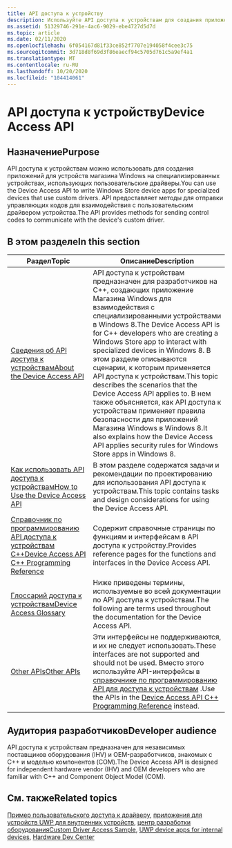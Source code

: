 ```yaml
---
title: API доступа к устройству
description: Используйте API доступа к устройствам для создания приложений для устройств магазина Windows на специализированных устройствах, использующих пользовательские драйверы.
ms.assetid: 51329746-291e-4ac6-9029-ebe4727d5d7d
ms.topic: article
ms.date: 02/11/2020
ms.openlocfilehash: 6f054167d81f33ce852f7707e194058f4cee3c75
ms.sourcegitcommit: 3d718d8f69d3f86eaecf94c5705d761c5a9ef4a1
ms.translationtype: MT
ms.contentlocale: ru-RU
ms.lasthandoff: 10/20/2020
ms.locfileid: "104414061"
---
```

# <a name="device-access-api"></a><span data-ttu-id="3b09f-103">API доступа к устройству</span><span class="sxs-lookup"><span data-stu-id="3b09f-103">Device Access API</span></span>

## <a name="purpose"></a><span data-ttu-id="3b09f-104">Назначение</span><span class="sxs-lookup"><span data-stu-id="3b09f-104">Purpose</span></span>

<span data-ttu-id="3b09f-105">API доступа к устройствам можно использовать для создания приложений для устройств магазина Windows на специализированных устройствах, использующих пользовательские драйверы.</span><span class="sxs-lookup"><span data-stu-id="3b09f-105">You can use the Device Access API to write Windows Store device apps for specialized devices that use custom drivers.</span></span> <span data-ttu-id="3b09f-106">API предоставляет методы для отправки управляющих кодов для взаимодействия с пользовательским драйвером устройства.</span><span class="sxs-lookup"><span data-stu-id="3b09f-106">The API provides methods for sending control codes to communicate with the device's custom driver.</span></span>

## <a name="in-this-section"></a><span data-ttu-id="3b09f-107">В этом разделе</span><span class="sxs-lookup"><span data-stu-id="3b09f-107">In this section</span></span>

| <span data-ttu-id="3b09f-108">Раздел</span><span class="sxs-lookup"><span data-stu-id="3b09f-108">Topic</span></span> | <span data-ttu-id="3b09f-109">Описание</span><span class="sxs-lookup"><span data-stu-id="3b09f-109">Description</span></span> |
|---|---|
| [<span data-ttu-id="3b09f-110">Сведения об API доступа к устройствам</span><span class="sxs-lookup"><span data-stu-id="3b09f-110">About the Device Access API</span></span>](about-the-device-access-api.md)<br/> | <span data-ttu-id="3b09f-111">API доступа к устройствам предназначен для разработчиков на C++, создающих приложение Магазина Windows для взаимодействия с специализированными устройствами в Windows 8.</span><span class="sxs-lookup"><span data-stu-id="3b09f-111">The Device Access API is for C++ developers who are creating a Windows Store app to interact with specialized devices in Windows 8.</span></span> <span data-ttu-id="3b09f-112">В этом разделе описываются сценарии, к которым применяется API доступа к устройствам.</span><span class="sxs-lookup"><span data-stu-id="3b09f-112">This topic describes the scenarios that the Device Access API applies to.</span></span> <span data-ttu-id="3b09f-113">В нем также объясняется, как API доступа к устройствам применяет правила безопасности для приложений Магазина Windows в Windows 8.</span><span class="sxs-lookup"><span data-stu-id="3b09f-113">It also explains how the Device Access API applies security rules for Windows Store apps in Windows 8.</span></span><br/> |
| [<span data-ttu-id="3b09f-114">Как использовать API доступа к устройствам</span><span class="sxs-lookup"><span data-stu-id="3b09f-114">How to Use the Device Access API</span></span>](using-the-device-access-api.md)<br/> | <span data-ttu-id="3b09f-115">В этом разделе содержатся задачи и рекомендации по проектированию для использования API доступа к устройствам.</span><span class="sxs-lookup"><span data-stu-id="3b09f-115">This topic contains tasks and design considerations for using the Device Access API.</span></span><br/> |
| [<span data-ttu-id="3b09f-116">Справочник по программированию API доступа к устройствам C++</span><span class="sxs-lookup"><span data-stu-id="3b09f-116">Device Access API C++ Programming Reference</span></span>](device-access-api-c---programming-reference.md)<br/> | <span data-ttu-id="3b09f-117">Содержит справочные страницы по функциям и интерфейсам в API доступа к устройству.</span><span class="sxs-lookup"><span data-stu-id="3b09f-117">Provides reference pages for the functions and interfaces in the Device Access API.</span></span><br/> |
| [<span data-ttu-id="3b09f-118">Глоссарий доступа к устройствам</span><span class="sxs-lookup"><span data-stu-id="3b09f-118">Device Access Glossary</span></span>](deviceaccess-glossary.md)<br/> | <span data-ttu-id="3b09f-119">Ниже приведены термины, используемые во всей документации по API доступа к устройствам.</span><span class="sxs-lookup"><span data-stu-id="3b09f-119">The following are terms used throughout the documentation for the Device Access API.</span></span><br/> |
| [<span data-ttu-id="3b09f-120">Other APIs</span><span class="sxs-lookup"><span data-stu-id="3b09f-120">Other APIs</span></span>](other-apis.md)<br/> | <span data-ttu-id="3b09f-121">Эти интерфейсы не поддерживаются, и их не следует использовать.</span><span class="sxs-lookup"><span data-stu-id="3b09f-121">These interfaces are not supported and should not be used.</span></span> <span data-ttu-id="3b09f-122">Вместо этого используйте API-интерфейсы в [справочнике по программированию API для доступа к устройствам](device-access-api-c---programming-reference.md) .</span><span class="sxs-lookup"><span data-stu-id="3b09f-122">Use the APIs in the [Device Access API C++ Programming Reference](device-access-api-c---programming-reference.md) instead.</span></span><br/> |

## <a name="developer-audience"></a><span data-ttu-id="3b09f-123">Аудитория разработчиков</span><span class="sxs-lookup"><span data-stu-id="3b09f-123">Developer audience</span></span>

<span data-ttu-id="3b09f-124">API доступа к устройствам предназначен для независимых поставщиков оборудования (IHV) и OEM-разработчиков, знакомых с C++ и моделью компонентов (COM).</span><span class="sxs-lookup"><span data-stu-id="3b09f-124">The Device Access API is designed for independent hardware vendor (IHV) and OEM developers who are familiar with C++ and Component Object Model (COM).</span></span>

## <a name="related-topics"></a><span data-ttu-id="3b09f-125">См. также</span><span class="sxs-lookup"><span data-stu-id="3b09f-125">Related topics</span></span>

<span data-ttu-id="3b09f-126">[Пример пользовательского доступа к драйверу](https://github.com/microsoftarchive/msdn-code-gallery-microsoft/tree/411c271e537727d737a53fa2cbe99eaecac00cc0/Official%20Windows%20Platform%20Sample/Custom%20driver%20access%20sample), [приложения для устройств UWP для внутренних устройств](/windows-hardware/drivers/devapps/uwp-device-apps-for-specialized-devices), [центр разработки оборудования](/windows-hardware/drivers/)</span><span class="sxs-lookup"><span data-stu-id="3b09f-126">[Custom Driver Access Sample](https://github.com/microsoftarchive/msdn-code-gallery-microsoft/tree/411c271e537727d737a53fa2cbe99eaecac00cc0/Official%20Windows%20Platform%20Sample/Custom%20driver%20access%20sample), [UWP device apps for internal devices](/windows-hardware/drivers/devapps/uwp-device-apps-for-specialized-devices), [Hardware Dev Center](/windows-hardware/drivers/)</span></span>
